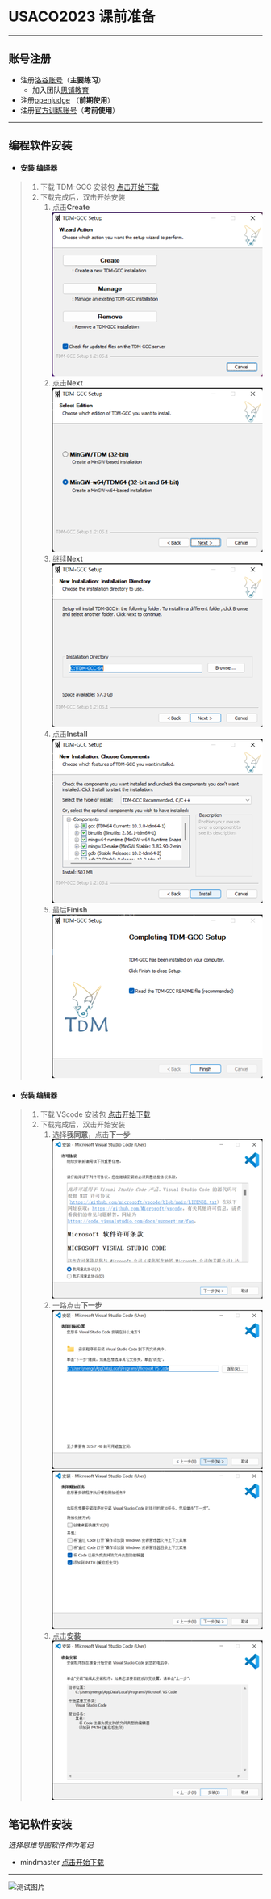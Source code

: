# USACO2023 课前准备
---
## 账号注册
- 注册[洛谷账号](https://www.luogu.com.cn/)（**主要练习**）
   - 加入团队[思铺教育](https://www.luogu.com.cn/team/36943)
- 注册[openjudge](http://noi.openjudge.cn/) （**前期使用**）
- 注册[官方训练账号](https://train.usaco.org/)（**考前使用**）
---
## 编程软件安装
- #### 安装 **编译器**
> 1. 下载 TDM-GCC 安装包 [点击开始下载](https://lestore.lenovo.com/detail/L101412) 
> 2. 下载完成后，双击开始安装
>     1. 点击**Create** ![](picture/TDM-GCC1.png)
>     2. 点击**Next** ![](picture/TDM-GCC2.png)
>     3. 继续**Next** ![](picture/TDM-GCC3.png)
>     4. 点击**Install** ![](picture/TDM-GCC4.png)
>     5. 最后**Finish** ![](picture/TDM-GCC5.png)
>    
- #### 安装 **编辑器**
> 1. 下载 VScode 安装包 [点击开始下载](https://lestore.lenovo.com/detail/22856)
> 2. 下载完成后，双击开始安装
>     1. 选择**我同意**，点击**下一步**  ![](picture/vscode1.png)
>     2. 一路点击**下一步**  ![](picture/vscode2.png)  ![](picture/vscode3.png)
>     3. 点击**安装**  
> ![](picture/vscode4.png)

## 笔记软件安装
   *选择思维导图软件作为笔记*
- mindmaster [点击开始下载](https://www.edrawsoft.cn/mindmaster/)
---
![测试图片](https://img-prod-cms-rt-microsoft-com.akamaized.net/cms/api/am/imageFileData/RE4wEad?ver=fd8b)